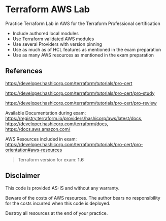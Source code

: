 # Terraform AWS Lab

Practice Terraform Lab in AWS for the Terraform Professional certification

   * Include authored local modules
   * Use Terraform validated AWS modules
   * Use several Providers with version pinning
   * Use as much as of HCL features as mentioned in the exam preparation
   * Use as many AWS resources as mentioned in the exam preparation

## References

https://developer.hashicorp.com/terraform/tutorials/pro-cert

https://developer.hashicorp.com/terraform/tutorials/pro-cert/pro-study

https://developer.hashicorp.com/terraform/tutorials/pro-cert/pro-review

Available Documentation during exam: https://registry.terraform.io/providers/hashicorp/aws/latest/docs, https://developer.hashicorp.com/terraform/docs, https://docs.aws.amazon.com/

AWS Resources included in exam: https://developer.hashicorp.com/terraform/tutorials/pro-cert/pro-orientation#aws-resources

> Terraform version for exam: **1.6**

## Disclaimer

This code is provided AS-IS and without any warranty.

Beware of the costs of AWS resources. The author bears no responsibility for the costs incurred when this code is deployed.

Destroy all resources at the end of your practice.